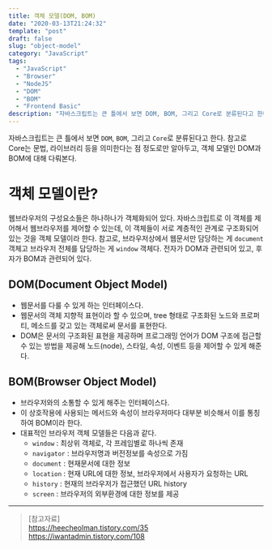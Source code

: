 ```yaml
---
title: 객체 모델(DOM, BOM)
date: "2020-03-13T21:24:32"
template: "post"
draft: false
slug: "object-model"
category: "JavaScript"
tags:
  - "JavaScript"
  - "Browser"
  - "NodeJS"
  - "DOM"
  - "BOM"
  - "Frontend Basic"
description: "자바스크립트는 큰 틀에서 보면 DOM, BOM, 그리고 Core로 분류된다고 한다. 참고로 Core는 문법, 라이브러리 등을 의미한다는 점 정도로만 알아두고, 객체 모델인 DOM과 BOM에 대해 다뤄본다."
---
```


자바스크립트는 큰 틀에서 보면 `DOM`, `BOM`, 그리고 `Core`로 분류된다고 한다. 참고로 Core는 문법, 라이브러리 등을 의미한다는 점 정도로만 알아두고, 객체 모델인 DOM과 BOM에 대해 다뤄본다.  

# 객체 모델이란?
웹브라우저의 구성요소들은 하나하나가 객체화되어 있다. 자바스크립트로 이 객체를 제어해서 웹브라우저를 제어할 수 있는데, 이 객체들이 서로 계층적인 관계로 구조화되어 있는 것을 객체 모델이라 한다. 참고로, 브라우저상에서 웹문서만 담당하는 게 `document` 객체고 브라우저 전체를 담당하는 게 `window` 객체다. 전자가 DOM과 관련되어 있고, 후자가 BOM과 관련되어 있다.

## DOM(Document Object Model)
- 웹문서를 다룰 수 있게 하는 인터페이스다.
- 웹문서의 객체 지향적 표현이라 할 수 있으며, tree 형태로 구조화된 노드와 프로퍼티, 메소드를 갖고 있는 객체로써 문서를 표현한다.
- DOM은 문서의 구조화된 표현을 제공하며 프로그래밍 언어가 DOM 구조에 접근할 수 있는 방법을 제공해 노드(node), 스타일, 속성, 이벤트 등을 제어할 수 있게 해준다.

## BOM(Browser Object Model)
- 브라우저와의 소통할 수 있게 해주는 인터페이스다.
- 이 상호작용에 사용되는 메서드와 속성이 브라우저마다 대부분 비슷해서 이를 통칭하여 BOM이라 한다.
- 대표적인 브라우저 객체 모델들은 다음과 같다.
  * `window` : 최상위 객체로, 각 프레임별로 하나씩 존재
  * `navigator` : 브라우저명과 버전정보를 속성으로 가짐
  * `document` : 현재문서에 대한 정보
  * `location` : 현재 URL에 대한 정보, 브라우저에서 사용자가 요청하는 URL
  * `history` : 현재의 브라우저가 접근했던 URL history
  * `screen` : 브라우저의 외부환경에 대한 정보를 제공

---

> [참고자료]  
> https://heecheolman.tistory.com/35  
> https://iwantadmin.tistory.com/108